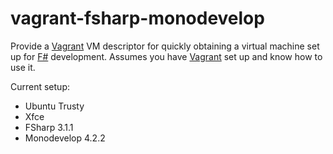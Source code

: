 # vagrant-fsharp-monodevelop

Provide a [Vagrant][vagrant] VM descriptor for quickly obtaining a virtual machine set up for [F#][fsharp] development.
Assumes you have [Vagrant][vagrant] set up and know how to use it.

Current setup:
* Ubuntu Trusty
* Xfce
* FSharp 3.1.1
* Monodevelop 4.2.2

[fsharp]: http://fsharp.org/
[vagrant]: http://www.vagrantup.com/
